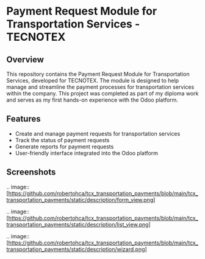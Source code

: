 # Payment Request Module for Transportation Services - TECNOTEX

## Overview

This repository contains the Payment Request Module for Transportation Services, developed for TECNOTEX. The module is designed to help manage and streamline the payment processes for transportation services within the company. This project was completed as part of my diploma work and serves as my first hands-on experience with the Odoo platform.

## Features

- Create and manage payment requests for transportation services
- Track the status of payment requests
- Generate reports for payment requests
- User-friendly interface integrated into the Odoo platform

## Screenshots

.. image::[https://github.com/robertohca/tcx_transportation_payments/blob/main/tcx_transportation_payments/static/description/form_view.png]

.. image:: [https://github.com/robertohca/tcx_transportation_payments/blob/main/tcx_transportation_payments/static/description/list_view.png]

.. image:: [https://github.com/robertohca/tcx_transportation_payments/blob/main/tcx_transportation_payments/static/description/wizard.png]
